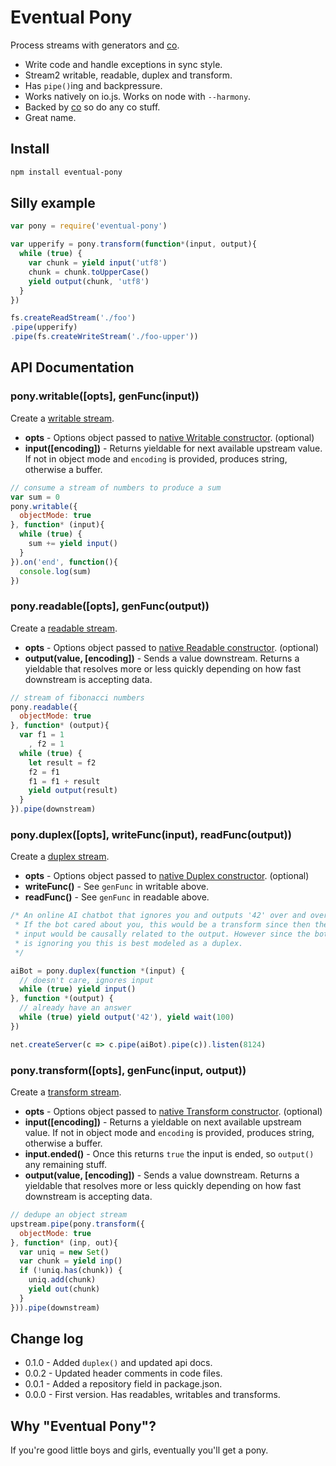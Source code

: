 # Eventual Pony

Process streams with generators and [co](https://www.npmjs.com/package/co).

 * Write code and handle exceptions in sync style.
 * Stream2 writable, readable, duplex and transform.
 * Has `pipe()`ing and backpressure.
 * Works natively on io.js. Works on node with `--harmony`.
 * Backed by [co](https://www.npmjs.com/package/co) so do any co stuff.
 * Great name.

## Install

```bash
npm install eventual-pony
```

## Silly example

```js
var pony = require('eventual-pony')

var upperify = pony.transform(function*(input, output){
  while (true) {
    var chunk = yield input('utf8')
    chunk = chunk.toUpperCase()
    yield output(chunk, 'utf8')
  }
})

fs.createReadStream('./foo')
.pipe(upperify)
.pipe(fs.createWriteStream('./foo-upper'))
```

## API Documentation

### pony.writable([opts], genFunc(input))

Create a [writable stream](https://iojs.org/api/stream.html#stream_class_stream_writable).

 * **opts** - Options object passed to [native Writable constructor](https://iojs.org/api/stream.html#stream_new_stream_writable_options). (optional)
 * **input([encoding])** - Returns yieldable for next available upstream value.  If not in object mode and `encoding` is provided, produces string, otherwise a buffer.

```js
// consume a stream of numbers to produce a sum
var sum = 0
pony.writable({
  objectMode: true
}, function* (input){
  while (true) {
    sum += yield input()
  }
}).on('end', function(){
  console.log(sum)
})
```

### pony.readable([opts], genFunc(output))

Create a [readable stream](https://iojs.org/api/stream.html#stream_class_stream_readable).

 * **opts** - Options object passed to [native Readable constructor](https://iojs.org/api/stream.html#stream_new_stream_readable_options). (optional)
 * **output(value, [encoding])** - Sends a value downstream. Returns a yieldable that resolves more or less quickly depending on how fast downstream is accepting data.

```js
// stream of fibonacci numbers
pony.readable({
  objectMode: true
}, function* (output){
  var f1 = 1
    , f2 = 1
  while (true) {
    let result = f2
    f2 = f1
    f1 = f1 + result
    yield output(result)
  }
}).pipe(downstream)
```

### pony.duplex([opts], writeFunc(input), readFunc(output))

Create a [duplex stream](https://iojs.org/api/stream.html#stream_class_stream_duplex).

 * **opts** - Options object passed to [native Duplex constructor](https://iojs.org/api/stream.html#stream_new_stream_duplex_options). (optional)
 * **writeFunc()** - See `genFunc` in writable above.
 * **readFunc()** - See `genFunc` in readable above.

```js
/* An online AI chatbot that ignores you and outputs '42' over and over.
 * If the bot cared about you, this would be a transform since then the
 * input would be causally related to the output. However since the bot
 * is ignoring you this is best modeled as a duplex.
 */

aiBot = pony.duplex(function *(input) {
  // doesn't care, ignores input
  while (true) yield input()
}, function *(output) {
  // already have an answer
  while (true) yield output('42'), yield wait(100)
})

net.createServer(c => c.pipe(aiBot).pipe(c)).listen(8124)
```

### pony.transform([opts], genFunc(input, output))

Create a [transform stream](https://iojs.org/api/stream.html#stream_class_stream_transform).

 * **opts** - Options object passed to [native Transform constructor](https://iojs.org/api/stream.html#stream_new_stream_transform_options). (optional)
 * **input([encoding])** - Returns a yieldable on next available upstream value. If not in object mode and `encoding` is provided, produces string, otherwise a buffer.
 * **input.ended()** - Once this returns `true` the input is ended, so `output()` any remaining stuff.
 * **output(value, [encoding])** - Sends a value downstream. Returns a yieldable that resolves more or less quickly depending on how fast downstream is accepting data.

```js
// dedupe an object stream
upstream.pipe(pony.transform({
  objectMode: true
}, function* (inp, out){
  var uniq = new Set()
  var chunk = yield inp()
  if (!uniq.has(chunk)) {
    uniq.add(chunk)
    yield out(chunk)
  }
})).pipe(downstream)
```

## Change log

 * 0.1.0 - Added `duplex()` and updated api docs.
 * 0.0.2 - Updated header comments in code files.
 * 0.0.1 - Added a repository field in package.json.
 * 0.0.0 - First version. Has readables, writables and transforms.

## Why "Eventual Pony"?

If you're good little boys and girls, eventually you'll get a pony.

